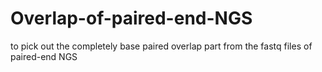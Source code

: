 # Overlap-of-paired-end-NGS
to pick out the completely base paired overlap part from the fastq files of paired-end NGS
